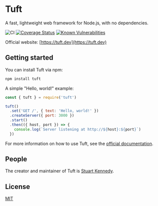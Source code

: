 # Tuft

A fast, lightweight web framework for Node.js, with no dependencies.

![CI](https://github.com/tuftjs/tuft/workflows/CI/badge.svg)
[![Coverage Status](https://coveralls.io/repos/github/tuftjs/tuft/badge.svg)](https://coveralls.io/github/tuftjs/tuft)
[![Known Vulnerabilities](https://snyk.io/test/github/tuftjs/tuft/badge.svg?targetFile=package.json)](https://snyk.io/test/github/tuftjs/tuft?targetFile=package.json)

Official website: [https://tuft.dev](https://tuft.dev)

## Getting started
You can install Tuft via npm:
```sh
npm install tuft
```

A simple "Hello, world!" example:
```js
const { tuft } = require('tuft')

tuft()
  .set('GET /', { text: 'Hello, world!' })
  .createServer({ port: 3000 })
  .start()
  .then(({ host, port }) => {
    console.log(`Server listening at http://${host}:${port}`)
  })
```

For more information on how to use Tuft, see the [official documentation](https://tuft.dev/docs).

## People
The creator and maintainer of Tuft is [Stuart Kennedy](https://github.com/rav2040).

## License
[MIT](https://github.com/tuftjs/tuft/blob/master/LICENSE)
